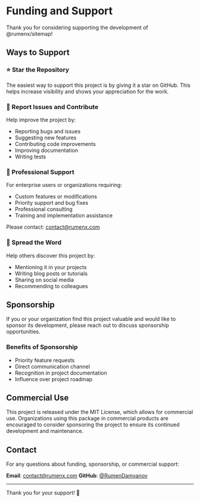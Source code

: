 # Funding and Support

Thank you for considering supporting the development of @rumenx/sitemap!

## Ways to Support

### ⭐ Star the Repository

The easiest way to support this project is by giving it a star on GitHub. This helps increase visibility and shows your appreciation for the work.

### 🐛 Report Issues and Contribute

Help improve the project by:

- Reporting bugs and issues
- Suggesting new features
- Contributing code improvements
- Improving documentation
- Writing tests

### 💼 Professional Support

For enterprise users or organizations requiring:

- Custom features or modifications
- Priority support and bug fixes
- Professional consulting
- Training and implementation assistance

Please contact: [contact@rumenx.com](mailto:contact@rumenx.com)

### 🔗 Spread the Word

Help others discover this project by:

- Mentioning it in your projects
- Writing blog posts or tutorials
- Sharing on social media
- Recommending to colleagues

## Sponsorship

If you or your organization find this project valuable and would like to sponsor its development, please reach out to discuss sponsorship opportunities.

### Benefits of Sponsorship

- Priority feature requests
- Direct communication channel
- Recognition in project documentation
- Influence over project roadmap

## Commercial Use

This project is released under the MIT License, which allows for commercial use. Organizations using this package in commercial products are encouraged to consider sponsoring the project to ensure its continued development and maintenance.

## Contact

For any questions about funding, sponsorship, or commercial support:

**Email**: [contact@rumenx.com](mailto:contact@rumenx.com)
**GitHub**: [@RumenDamyanov](https://github.com/RumenDamyanov)

---

Thank you for your support! 🙏
